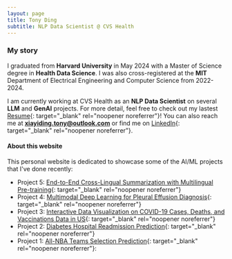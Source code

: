 ```yaml
---
layout: page
title: Tony Ding
subtitle: NLP Data Scientist @ CVS Health
---
```


### My story

I graduated from **Harvard University** in May 2024 with a Master of Science degree in **Health Data Science**. I was also cross-registered at the **MIT** Department of Electrical Engineering and Computer Science from 2022-2024. 

I am currently working at CVS Health as an **NLP Data Scientist** on several **LLM** and **GenAI** projects. For more detail, feel free to check out my lastest [Resume](/assets/pdf/Tony_Ding_Resume_Full.pdf){: target="_blank" rel="noopener noreferrer"}! You can also reach me at **xiayiding.tony@outlook.com** or find me on [LinkedIn](https://www.linkedin.com/in/xiayi-tony-ding-abb112177/){: target="_blank" rel="noopener noreferrer"}. 

#### About this website
This personal website is dedicated to showcase some of the AI/ML projects that I've done recently:
- Project 5: [End-to-End Cross-Lingual Summarization with Multilingual Pre-training](https://tony-xiayi-ding.github.io/2024-02-15-End-to-End-Cross-Lingual-Summarization/){: target="_blank" rel="noopener noreferrer"}
- Project 4: [Multimodal Deep Learning for Pleural Effusion Diagnosis](https://tony-xiayi-ding.github.io/2023-05-16-Multimodal-Deep-Learning-For-Pleural-Effusion-Diagnosis/){: target="_blank" rel="noopener noreferrer"}
- Project 3: [Interactive Data Visualization on COVID-19 Cases, Deaths, and Vaccinations Data in US](https://tony-xiayi-ding.github.io/2023-03-09-COVID19-Cases-Deaths-and-Vaccinations-in-US/){: target="_blank" rel="noopener noreferrer"}
- Project 2: [Diabetes Hospital Readmission Prediction](https://tony-xiayi-ding.github.io/2022-12-24-diabetes-readmission/){: target="_blank" rel="noopener noreferrer"} 
- Project 1: [All-NBA Teams Selection Prediction](https://tony-xiayi-ding.github.io/2022-12-17-All-NBA-Teams-Prediction/){: target="_blank" rel="noopener noreferrer"}: 
